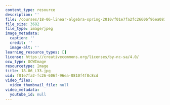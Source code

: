 ```yaml
---
content_type: resource
description: ''
file: /courses/18-06-linear-algebra-spring-2010/f01e7fa2fc26606f96ea0810f4f8c8cd_18.06_L33.jpg
file_size: 3682
file_type: image/jpeg
image_metadata:
  caption: ''
  credit: ''
  image-alt: ''
learning_resource_types: []
license: https://creativecommons.org/licenses/by-nc-sa/4.0/
ocw_type: OCWImage
resourcetype: Image
title: 18.06_L33.jpg
uid: f01e7fa2-fc26-606f-96ea-0810f4f8c8cd
video_files:
  video_thumbnail_file: null
video_metadata:
  youtube_id: null
---
```

